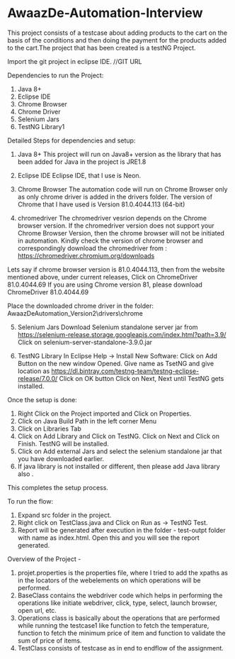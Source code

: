 # AwaazDe-Automation-Interview

This project consists of a testcase about adding products to the cart on the basis of the conditions and then doing the payment for the products added to the cart.The project that has been created is a testNG Project.

Import the git project in eclipse IDE. //GIT URL

Dependencies to run the Project:
1. Java 8+
2. Eclipse IDE
3. Chrome Browser
4. Chrome Driver
5. Selenium Jars
6. TestNG Library1

Detailed Steps for dependencies and setup:
1. Java 8+
This project will run on Java8+ version as the library that has been added for Java in the project is JRE1.8

2. Eclipse IDE
Eclipse IDE, that I use is Neon.

3. Chrome Browser
The automation code will run on Chrome Browser only as only chrome driver is added in the drivers folder. The version of Chrome that I have used is Version 81.0.4044.113 (64-bit)

4. chromedriver
The chromedriver vesrion depends on the Chrome browser version. If the chromedriver version does not support your Chrome Browser Version, then the chrome browser will not be initiated in automation. Kindly check the version of chrome browser and correspondingly download the chromedriver from :
https://chromedriver.chromium.org/downloads

Lets say if chrome browser version is 81.0.4044.113, then from the website mentioned above, under current releases, Click on ChromeDriver 81.0.4044.69 If you are using Chrome version 81, please download ChromeDriver 81.0.4044.69

Place the downloaded chrome driver in the folder:
AwaazDeAutomation_Version2\drivers\chrome

5. Selenium Jars 
Download Selenium standalone server jar from https://selenium-release.storage.googleapis.com/index.html?path=3.9/
Click on selenium-server-standalone-3.9.0.jar 

6. TestNG Library
In Eclipse Help -> Install New Software:
Click on Add Button on the new window Opened. Give name as TsetNG and give location as https://dl.bintray.com/testng-team/testng-eclipse-release/7.0.0/
Click on OK button
Click on Next, Next until TestNG gets installed.

Once the setup is done:
1. Right Click on the Project imported and Click on Properties.
2. Click on Java Build Path in the left corner Menu
3. Click on Libraries Tab
4. Click on Add Library and Click on TestNG. Click on Next and Click on Finish. TestNG will be installed.
5. Click on Add external Jars and select the selenium standalone jar that you have downloaded earlier.
6. If java library is not installed or different, then please add Java library also .

This completes the setup process.

To run the flow:
1. Expand src folder in the project.
2. Right click on TestClass.java and Click on Run as -> TestNG Test.
3. Report will be generated after execution in the folder - test-outpt folder with name as index.html. Open this and you will see the report generated.

Overview of the Project - 
1. projet.properties is the properties file, where I tried to add the xpaths as in the locators of the webelements on which operations will be performed.
2. BaseClass contains the webdriver code which helps in performing the operations like initiate webdriver, click, type, select, launch browser, open url, etc.
3. Operations class is basically about the operations that are performed while running the testcase1 like function to fetch the temperature, function to fetch the minimum price of item and function to validate the sum of price of items.
4. TestClass consists of testcase as in end to endflow of the assignment.
